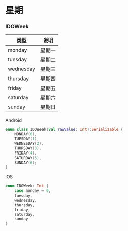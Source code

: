 # 星期

### IDOWeek

| 类型      | 说明   |
| --------- | ------ |
| monday    | 星期一 |
| tuesday   | 星期二 |
| wednesday | 星期三 |
| thursday  | 星期四 |
| friday    | 星期五 |
| saturday  | 星期六 |
| sunday    | 星期日 |



Android	

```kotlin
enum class IDOWeek(val rawValue: Int):Serializable {
    MONDAY(0),
    TUESDAY(1),
    WEDNESDAY(2),
    THURSDAY(3),
    FRIDAY(4),
    SATURDAY(5),
    SUNDAY(6);
}
```

iOS 

```swift
enum IDOWeek: Int {
    case monday = 0, 
    tuesday, 
    wednesday,
    thursday, 
    friday, 
    saturday,
    sunday
}
```

